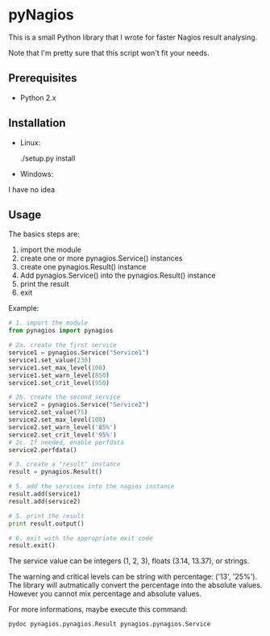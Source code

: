 pyNagios
========

This is a small Python library that I wrote for faster Nagios result analysing.

Note that I'm pretty sure that this script won't fit your needs.


Prerequisites
-------------

* Python 2.x

Installation
------------

* Linux:

    ./setup.py install

* Windows:

I have no idea

Usage
-----

The basics steps are:

1. import the module
2. create one or more pynagios.Service() instances
3. create one pynagios.Result() instance
4. Add pynagios.Service() into the pynagios.Result() instance
5. print the result
6. exit

Example:

```python
# 1. import the module
from pynagios import pynagios

# 2a. create the first service
service1 = pynagios.Service("Service1")
service1.set_value(230)
service1.set_max_level(100)
service1.set_warn_level(850)
service1.set_crit_level(950)

# 2b. create the second service
service2 = pynagios.Service("Service2")
service2.set_value(75)
service2.set_max_level(100)
service2.set_warn_level('85%')
service2.set_crit_level('95%')
# 2c. If needed, enable perfdata
service2.perfdata()

# 3. create a "result" instance
result = pynagios.Result()

# 5. add the services into the nagios instance
result.add(service1)
result.add(service2)

# 5. print the result
print result.output()

# 6. exit with the appropriate exit code
result.exit()
```

The service value can be integers (1, 2, 3), floats (3.14, 13.37), or strings.

The warning and critical levels can be string with percentage: ('13', '25%').
The library will autmatically convert the percentage into the absolute values.
However you cannot mix percentage and absolute values.

For more informations, maybe execute this command: 

    pydoc pynagios.pynagios.Result pynagios.pynagios.Service
